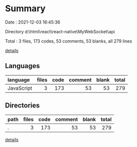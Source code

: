 # Summary

Date : 2021-12-03 16:45:36

Directory d:\html\react\react-native\MyWebSocket\api

Total : 3 files,  173 codes, 53 comments, 53 blanks, all 279 lines

[details](details.md)

## Languages
| language | files | code | comment | blank | total |
| :--- | ---: | ---: | ---: | ---: | ---: |
| JavaScript | 3 | 173 | 53 | 53 | 279 |

## Directories
| path | files | code | comment | blank | total |
| :--- | ---: | ---: | ---: | ---: | ---: |
| . | 3 | 173 | 53 | 53 | 279 |

[details](details.md)